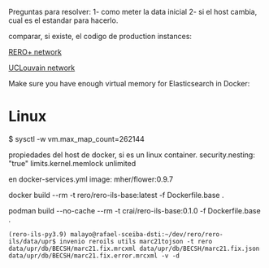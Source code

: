 


Preguntas para resolver:
1- como meter la data inicial
2- si el host cambia, cual es el estandar para hacerlo.

comparar, si existe, el codigo de  production instances:

[RERO+ network](https://bib.rero.ch/)

[UCLouvain network](https://ils.bib.uclouvain.be/)



Make sure you have enough virtual memory for Elasticsearch in Docker:

# Linux
$ sysctl -w vm.max_map_count=262144


propiedades del host de docker, si es un linux container.
security.nesting: "true"
limits.kernel.memlock unlimited


en docker-services.yml
image: mher/flower:0.9.7

docker build --rm -t rero/rero-ils-base:latest -f Dockerfile.base .

podman build --no-cache --rm -t crai/rero-ils-base:0.1.0 -f Dockerfile.base .


```commandline
(rero-ils-py3.9) malayo@rafael-sceiba-dsti:~/dev/rero/rero-ils/data/upr$ invenio reroils utils marc21tojson -t rero data/upr/db/BECSH/marc21.fix.mrcxml data/upr/db/BECSH/marc21.fix.json data/upr/db/BECSH/marc21.fix.error.mrcxml -v -d

```
